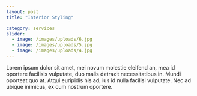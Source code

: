 ```yaml
---
layout: post
title: "Interior Styling"

category: services
slider:
  - image: /images/uploads/6.jpg
  - image: /images/uploads/5.jpg
  - image: /images/uploads/4.jpg
---
```


Lorem ipsum dolor sit amet, mei novum molestie eleifend an, mea id oportere facilisis vulputate, duo malis detraxit necessitatibus in. Mundi oporteat quo at. Atqui euripidis his ad, ius id nulla facilisi vulputate. Nec ad ubique inimicus, ex cum nostrum oportere.

